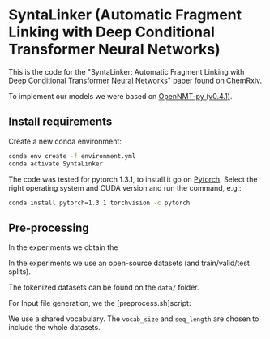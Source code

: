 # SyntaLinker (Automatic Fragment Linking with Deep Conditional Transformer Neural Networks)

This is the code for the "SyntaLinker: Automatic Fragment Linking with Deep Conditional Transformer Neural Networks" paper found on [ChemRxiv](https://ChemRxiv.org/).

To implement our models we were based on [OpenNMT-py (v0.4.1)](http://opennmt.net/OpenNMT-py/).

## Install requirements

Create a new conda environment:

```bash
conda env create -f environment.yml
conda activate SyntaLinker
```

The code was tested for pytorch 1.3.1, to install it go on [Pytorch](https://pytorch.org/get-started/locally/).
Select the right operating system and CUDA version and run the command, e.g.:

```bash
conda install pytorch=1.3.1 torchvision -c pytorch
```


## Pre-processing 
In the experiments we obtain the 

In the experiments we use an open-source datasets (and train/valid/test splits).

The tokenized datasets can be found on the `data/` folder. 

For Input file generation, we the [preprocess.sh]script:

We use a shared vocabulary. The `vocab_size` and `seq_length` are chosen to include the whole datasets.


